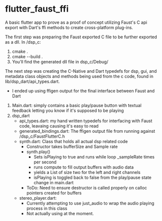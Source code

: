 # flutter_faust_ffi

A basic flutter app to prove as a proof of concept utilizing Faust's C api export with Dart's ffi methods to create cross-platform plug-ins.

The first step was preparing the Faust exported C file to be further exported as a dll.
In /dsp_c:
<ol>
  <li>cmake .</li>
  <li>cmake --build .</li>
  <li>You'll find the generated dll file in dsp_c/Debug/</li>
</ol>

The next step was creating the C-Native and Dart typedefs for dsp, gui, and metadata class objects and methods being used from the c code, found in lib/dsp_dart/api_types.dart.</br>
  * I ended up using ffigen output for the final interface between Faust and Dart

<ol>
  <li>Main.dart: simply contains a basic play/pause button with textual feedback letting you know if it's supposed to be playing</li>
  <li>dsp_dart<ul>
    <li>api_types.dart: my hand written typedefs for interfacing with Faust code, leavaing causing it's easy to read </li>
    <li>generated_bindings.dart: The ffigen output file from running against /dsp_c/FaustFlutterC.h</li>
    <li>synth.dart: Class that holds all actual dsp related code<ul>
      <li>Constructor takes bufferSize and Sample rate</li>
      <li>synth.play()<ul>
        <li>Sets isPlaying to true and runs while loop _sampleRate times per second</li>
        <li>runs compute to fill output buffers with audio data</li>
        <li>yields a List<Float32List> of size two for the left and right channels</li>
        <li>isPlaying is toggled back to false from the play/pause state change in main.dart</li>
      </ul></li>
      <li>ToDo: Need to ensure destructor is called properly on calloc pointers created for buffers</li>
    </ul></li>
    <li>stereo_player.dart:<ul> 
      <li>Currently attempting to use just_audio to wrap the audio playing process in this class</li>
      <li>Not actually using at the moment.</li>
    </ul></li>
  </ul></li>
</ol>
